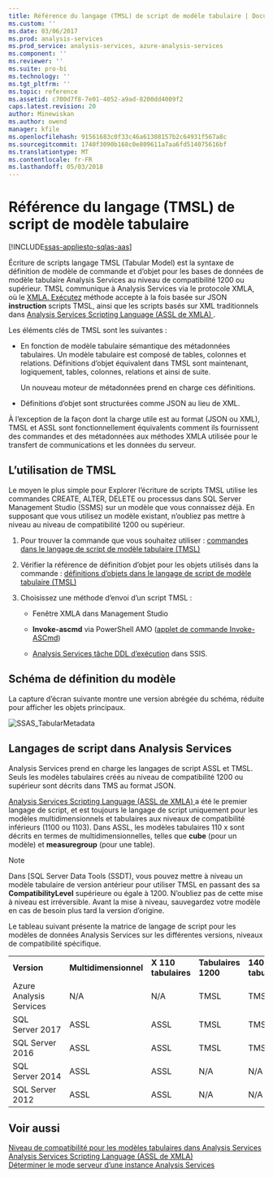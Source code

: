 ```yaml
---
title: Référence du langage (TMSL) de script de modèle tabulaire | Documents Microsoft
ms.custom: ''
ms.date: 03/06/2017
ms.prod: analysis-services
ms.prod_service: analysis-services, azure-analysis-services
ms.component: ''
ms.reviewer: ''
ms.suite: pro-bi
ms.technology: ''
ms.tgt_pltfrm: ''
ms.topic: reference
ms.assetid: c700d7f8-7e01-4052-a9ad-8200dd4009f2
caps.latest.revision: 20
author: Minewiskan
ms.author: owend
manager: kfile
ms.openlocfilehash: 91561683c0f33c46a61308157b2c64931f567a8c
ms.sourcegitcommit: 1740f3090b168c0e809611a7aa6fd514075616bf
ms.translationtype: MT
ms.contentlocale: fr-FR
ms.lasthandoff: 05/03/2018
---
```

# <a name="tabular-model-scripting-language-tmsl-reference"></a>Référence du langage (TMSL) de script de modèle tabulaire
[!INCLUDE[ssas-appliesto-sqlas-aas](../includes/ssas-appliesto-sqlas-aas.md)]

  Écriture de scripts langage TMSL (Tabular Model) est la syntaxe de définition de modèle de commande et d’objet pour les bases de données de modèle tabulaire Analysis Services au niveau de compatibilité 1200 ou supérieur. TMSL communique à Analysis Services via le protocole XMLA, où le [XMLA. Exécutez](../analysis-services/xmla/xml-elements-methods-execute.md) méthode accepte à la fois basée sur JSON **instruction** scripts TMSL, ainsi que les scripts basés sur XML traditionnels dans [Analysis Services Scripting Language &#40;ASSL de XMLA&#41; ](../analysis-services/scripting/analysis-services-scripting-language-assl-for-xmla.md).  
  
 Les éléments clés de TMSL sont les suivantes :  
  
-   En fonction de modèle tabulaire sémantique des métadonnées tabulaires. Un modèle tabulaire est composé de tables, colonnes et relations. Définitions d’objet équivalent dans TMSL sont maintenant, logiquement, tables, colonnes, relations et ainsi de suite.  
  
     Un nouveau moteur de métadonnées prend en charge ces définitions.  
  
-   Définitions d’objet sont structurées comme JSON au lieu de XML.  
  
 À l’exception de la façon dont la charge utile est au format (JSON ou XML), TMSL et ASSL sont fonctionnellement équivalents comment ils fournissent des commandes et des métadonnées aux méthodes XMLA utilisée pour le transfert de communications et les données du serveur.  
  
## <a name="how-to-use-tmsl"></a>L’utilisation de TMSL  
 Le moyen le plus simple pour Explorer l’écriture de scripts TMSL utilise les commandes CREATE, ALTER, DELETE ou processus dans SQL Server Management Studio (SSMS) sur un modèle que vous connaissez déjà. En supposant que vous utilisez un modèle existant, n’oubliez pas mettre à niveau au niveau de compatibilité 1200 ou supérieur.  
  
1.  Pour trouver la commande que vous souhaitez utiliser : [commandes dans le langage de script de modèle tabulaire &#40;TMSL&#41;](../analysis-services/tabular-models-scripting-language-commands/tmsl-reference-commands.md)  
  
2.  Vérifier la référence de définition d’objet pour les objets utilisés dans la commande : [définitions d’objets dans le langage de script de modèle tabulaire &#40;TMSL&#41;](../analysis-services/tabular-models-scripting-language-objects/tmsl-reference-tabular-objects.md)  
  
3.  Choisissez une méthode d’envoi d’un script TMSL :  
  
    -   Fenêtre XMLA dans Management Studio  
  
    -   **Invoke-ascmd** via PowerShell AMO ([applet de commande Invoke-ASCmd](../analysis-services/powershell/invoke-ascmd-cmdlet.md))  
  
    -   [Analysis Services tâche DDL d’exécution](../integration-services/control-flow/analysis-services-execute-ddl-task.md) dans SSIS.  
  
## <a name="model-definition-schema"></a>Schéma de définition du modèle  
 La capture d’écran suivante montre une version abrégée du schéma, réduite pour afficher les objets principaux.  
  
 ![SSAS_TabularMetadata](../analysis-services/media/ssas-tabularmetadata.JPG "SSAS_TabularMetadata")  
  
## <a name="scripting-languages-in-analysis-services"></a>Langages de script dans Analysis Services  
 Analysis Services prend en charge les langages de script ASSL et TMSL. Seuls les modèles tabulaires créés au niveau de compatibilité 1200 ou supérieur sont décrits dans TMS au format JSON.  
  
 [Analysis Services Scripting Language &#40;ASSL de XMLA&#41; ](../analysis-services/scripting/analysis-services-scripting-language-assl-for-xmla.md) a été le premier langage de script, et est toujours le langage de script uniquement pour les modèles multidimensionnels et tabulaires aux niveaux de compatibilité inférieurs (1100 ou 1103). Dans ASSL, les modèles tabulaires 110 x sont décrits en termes de multidimensionnelles, telles que **cube** (pour un modèle) et **measuregroup** (pour une table).  
  
> [!NOTE]  
>  Dans [SQL Server Data Tools (SSDT), vous pouvez mettre à niveau un modèle tabulaire de version antérieur pour utiliser TMSL en passant des sa **CompatibilityLevel** supérieure ou égale à 1200. N’oubliez pas de cette mise à niveau est irréversible. Avant la mise à niveau, sauvegardez votre modèle en cas de besoin plus tard la version d’origine.  
  
 Le tableau suivant présente la matrice de langage de script pour les modèles de données Analysis Services sur les différentes versions, niveaux de compatibilité spécifique.  

||||||  
|-|-|-|-|-|  
|**Version**|**Multidimensionnel**|**X 110 tabulaires**|**Tabulaires 1200**| **1400 tabulaire** |
|Azure Analysis Services|N/A|N/A|TMSL|TMSL| 
|SQL Server 2017|ASSL|ASSL|TMSL|TMSL| 
|SQL Server 2016|ASSL|ASSL|TMSL|TMSL| 
|SQL Server 2014|ASSL|ASSL|N/A|N/A|   
|SQL Server 2012|ASSL|ASSL|N/A|N/A|  

  
## <a name="see-also"></a>Voir aussi  
 [Niveau de compatibilité pour les modèles tabulaires dans Analysis Services](../analysis-services/tabular-models/compatibility-level-for-tabular-models-in-analysis-services.md)   
 [Analysis Services Scripting Language &#40;ASSL de XMLA&#41;](../analysis-services/scripting/analysis-services-scripting-language-assl-for-xmla.md)   
 [Déterminer le mode serveur d’une instance Analysis Services](../analysis-services/instances/determine-the-server-mode-of-an-analysis-services-instance.md)  
  
  
